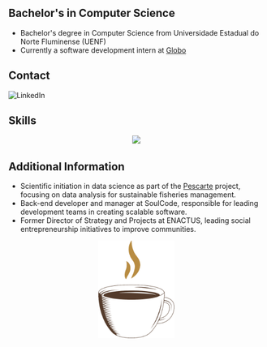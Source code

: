 
## Bachelor's in Computer Science  
- Bachelor's degree in Computer Science from Universidade Estadual do Norte Fluminense (UENF)
- Currently a software development intern at [Globo](https://www.globo.com/)
  
## Contact  
<section>  
    <a href="https://www.linkedin.com/in/filipe-samuel-pires-b8b40126b/" target="_blank" style="text-decoration:none">  
        <img src="https://img.shields.io/badge/LinkedIn-000000?style=for-the-badge&logo=linkedin&logoColor=white" alt="LinkedIn">  
    </a>  
</section>  

## Skills  

<p align="center">
  <a href="https://skillicons.dev">
    <img src="https://skillicons.dev/icons?i=java,python,c,html,css,postgresql,mysql,mongodb,docker,apple" />
  </a>
</p>

## Additional Information  
- Scientific initiation in data science as part of the [Pescarte](https://pescarte.org.br/) project, focusing on data analysis for sustainable fisheries management.  
- Back-end developer and manager at SoulCode, responsible for leading development teams in creating scalable software.   
- Former Director of Strategy and Projects at ENACTUS, leading social entrepreneurship initiatives to improve communities.  

<div align="center">  
    <img src=".\assents\coffee-lover-hot-coffee.gif" alt="Little Coffee" width="150px"/>  
</div>  




